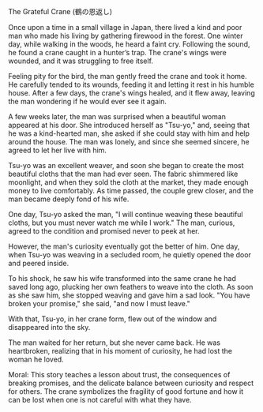 The Grateful Crane (鶴の恩返し)

Once upon a time in a small village in Japan, there lived a kind and poor man who made his living by gathering firewood in the forest. One winter day, while walking in the woods, he heard a faint cry. Following the sound, he found a crane caught in a hunter’s trap. The crane's wings were wounded, and it was struggling to free itself.

Feeling pity for the bird, the man gently freed the crane and took it home. He carefully tended to its wounds, feeding it and letting it rest in his humble house. After a few days, the crane's wings healed, and it flew away, leaving the man wondering if he would ever see it again.

A few weeks later, the man was surprised when a beautiful woman appeared at his door. She introduced herself as "Tsu-yo," and, seeing that he was a kind-hearted man, she asked if she could stay with him and help around the house. The man was lonely, and since she seemed sincere, he agreed to let her live with him.

Tsu-yo was an excellent weaver, and soon she began to create the most beautiful cloths that the man had ever seen. The fabric shimmered like moonlight, and when they sold the cloth at the market, they made enough money to live comfortably. As time passed, the couple grew closer, and the man became deeply fond of his wife.

One day, Tsu-yo asked the man, "I will continue weaving these beautiful cloths, but you must never watch me while I work." The man, curious, agreed to the condition and promised never to peek at her.

However, the man's curiosity eventually got the better of him. One day, when Tsu-yo was weaving in a secluded room, he quietly opened the door and peered inside.

To his shock, he saw his wife transformed into the same crane he had saved long ago, plucking her own feathers to weave into the cloth. As soon as she saw him, she stopped weaving and gave him a sad look. "You have broken your promise," she said, "and now I must leave."

With that, Tsu-yo, in her crane form, flew out of the window and disappeared into the sky.

The man waited for her return, but she never came back. He was heartbroken, realizing that in his moment of curiosity, he had lost the woman he loved.


Moral:
This story teaches a lesson about trust, the consequences of breaking promises, and the delicate balance between curiosity and respect for others. The crane symbolizes the fragility of good fortune and how it can be lost when one is not careful with what they have.

